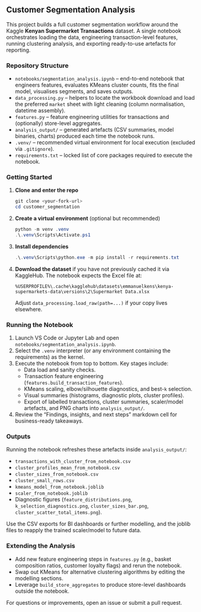 ## Customer Segmentation Analysis

This project builds a full customer segmentation workflow around the Kaggle **Kenyan Supermarket Transactions** dataset. A single notebook orchestrates loading the data, engineering transaction-level features, running clustering analysis, and exporting ready-to-use artefacts for reporting.

### Repository Structure

- `notebooks/segmentation_analysis.ipynb` – end-to-end notebook that engineers features, evaluates KMeans cluster counts, fits the final model, visualises segments, and saves outputs.
- `data_processing.py` – helpers to locate the workbook download and load the preferred `market` sheet with light cleaning (column normalisation, datetime assembly).
- `features.py` – feature engineering utilities for transactions and (optionally) store-level aggregates.
- `analysis_output/` – generated artefacts (CSV summaries, model binaries, charts) produced each time the notebook runs.
- `.venv/` – recommended virtual environment for local execution (excluded via `.gitignore`).
- `requirements.txt` – locked list of core packages required to execute the notebook.

### Getting Started

1. **Clone and enter the repo**
	```powershell
	git clone <your-fork-url>
	cd customer_segmentation
	```
2. **Create a virtual environment** (optional but recommended)
	```powershell
	python -m venv .venv
	.\.venv\Scripts\Activate.ps1
	```
3. **Install dependencies**
	```powershell
	.\.venv\Scripts\python.exe -m pip install -r requirements.txt
	```
4. **Download the dataset** if you have not previously cached it via KaggleHub. The notebook expects the Excel file at:
	```text
	%USERPROFILE%\.cache\kagglehub\datasets\emmanuelkens\kenya-supermarkets-data\versions\2\Supermarket Data.xlsx
	```
	Adjust `data_processing.load_raw(path=...)` if your copy lives elsewhere.

### Running the Notebook

1. Launch VS Code or Jupyter Lab and open `notebooks/segmentation_analysis.ipynb`.
2. Select the `.venv` interpreter (or any environment containing the requirements) as the kernel.
3. Execute the notebook from top to bottom. Key stages include:
	- Data load and sanity checks.
	- Transaction feature engineering (`features.build_transaction_features`).
	- KMeans scaling, elbow/silhouette diagnostics, and best-`k` selection.
	- Visual summaries (histograms, diagnostic plots, cluster profiles).
	- Export of labelled transactions, cluster summaries, scaler/model artefacts, and PNG charts into `analysis_output/`.
4. Review the “Findings, insights, and next steps” markdown cell for business-ready takeaways.

### Outputs

Running the notebook refreshes these artefacts inside `analysis_output/`:

- `transactions_with_cluster_from_notebook.csv`
- `cluster_profiles_mean_from_notebook.csv`
- `cluster_sizes_from_notebook.csv`
- `cluster_small_rows.csv`
- `kmeans_model_from_notebook.joblib`
- `scaler_from_notebook.joblib`
- Diagnostic figures (`feature_distributions.png`, `k_selection_diagnostics.png`, `cluster_sizes_bar.png`, `cluster_scatter_total_items.png`).

Use the CSV exports for BI dashboards or further modelling, and the joblib files to reapply the trained scaler/model to future data.

### Extending the Analysis

- Add new feature engineering steps in `features.py` (e.g., basket composition ratios, customer loyalty flags) and rerun the notebook.
- Swap out KMeans for alternative clustering algorithms by editing the modelling sections.
- Leverage `build_store_aggregates` to produce store-level dashboards outside the notebook.

For questions or improvements, open an issue or submit a pull request.
